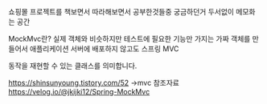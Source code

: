 쇼핑몰 프로젝트를 책보면서 따라해보면서 공부한것들중 궁금하던거 두서없이 메모화는 공간

 MockMvc란?
실제 객체와 비슷하지만 테스트에 필요한 기능만 가지는 가짜 객체를 만들어서 애플리케이션 서버에 배포하지 않고도 스프링 MVC 

동작을 재현할 수 있는 클래스를 의미합니다.

https://shinsunyoung.tistory.com/52 ->mvc 참조자료
https://velog.io/@jkijki12/Spring-MockMvc
